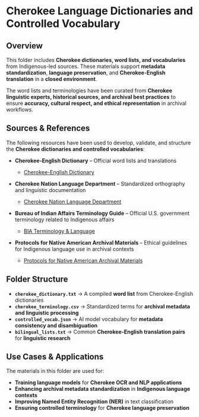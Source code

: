 # **Cherokee Language Dictionaries and Controlled Vocabulary**  

## **Overview**  
This folder includes **Cherokee dictionaries, word lists, and vocabularies** from Indigenous-led sources. These materials support **metadata standardization**, **language preservation**, and **Cherokee-English translation** in a **closed environment**.  

The word lists and terminologies have been curated from **Cherokee linguistic experts, historical sources, and archival best practices** to ensure **accuracy, cultural respect, and ethical representation** in archival workflows.  

## **Sources & References**  
The following resources have been used to develop, validate, and structure the **Cherokee dictionaries and controlled vocabularies**:  

- **Cherokee-English Dictionary** – Official word lists and translations  
  - [Cherokee-English Dictionary](https://cherokeedictionary.net/)  

- **Cherokee Nation Language Department** – Standardized orthography and linguistic documentation  
  - [Cherokee Nation Language Department](https://language.cherokee.org/)  

- **Bureau of Indian Affairs Terminology Guide** – Official U.S. government terminology related to Indigenous affairs  
  - [BIA Terminology & Language](https://libguides.usu.edu/biacollection/terminology)  

- **Protocols for Native American Archival Materials** – Ethical guidelines for Indigenous language use in archival contexts  
  - [Protocols for Native American Archival Materials](https://www2.nau.edu/libnap-p/)  

## **Folder Structure**  

- **`cherokee_dictionary.txt`** → A compiled **word list** from Cherokee-English dictionaries  
- **`cherokee_terminology.csv`** → Standardized terms for **archival metadata and linguistic processing**  
- **`controlled_vocab.json`** → AI model vocabulary for **metadata consistency and disambiguation**  
- **`bilingual_lists.txt`** → Common **Cherokee-English translation pairs** for **linguistic research**  

## **Use Cases & Applications**  
The materials in this folder are used for:  

- **Training language models** for **Cherokee OCR and NLP applications**  
- **Enhancing archival metadata standardization** in **Indigenous language contexts**  
- **Improving Named Entity Recognition (NER)** in text classification  
- **Ensuring controlled terminology** for **Cherokee language preservation**  

